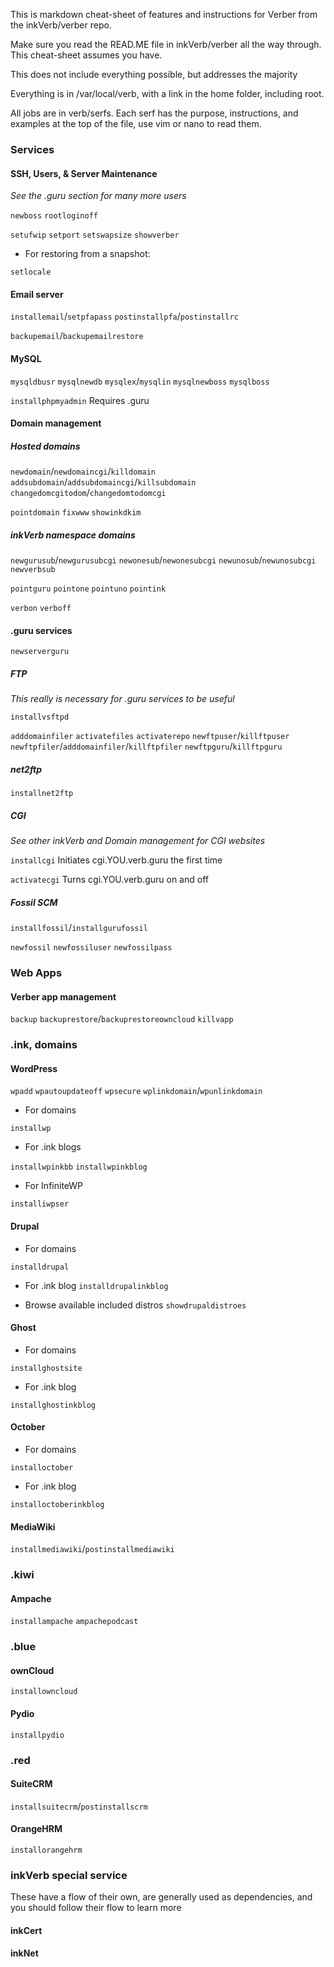This is markdown cheat-sheet of features and instructions for Verber from the inkVerb/verber repo.

Make sure you read the READ.ME file in inkVerb/verber all the way through. This cheat-sheet assumes you have.

This does not include everything possible, but addresses the majority

Everything is in /var/local/verb, with a link in the home folder, including root.

All jobs are in verb/serfs. Each serf has the purpose, instructions, and examples at the top of the file, use vim or nano to read them.

### Services

#### SSH, Users, & Server Maintenance
*See the .guru section for many more users*

`newboss` `rootloginoff`

`setufwip` `setport` `setswapsize` `showverber`

- For restoring from a snapshot:

`setlocale`

#### Email server

`installemail`/`setpfapass` `postinstallpfa`/`postinstallrc` 

`backupemail`/`backupemailrestore`

#### MySQL

`mysqldbusr` `mysqlnewdb` `mysqlex`/`mysqlin` `mysqlnewboss` `mysqlboss`

`installphpmyadmin` Requires .guru

#### Domain management

##### Hosted domains

`newdomain`/`newdomaincgi`/`killdomain` `addsubdomain`/`addsubdomaincgi`/`killsubdomain` `changedomcgitodom`/`changedomtodomcgi` 

`pointdomain` `fixwww` `showinkdkim`

##### inkVerb namespace domains

`newgurusub`/`newgurusubcgi` `newonesub`/`newonesubcgi` `newunosub`/`newunosubcgi` `newverbsub`

`pointguru` `pointone` `pointuno` `pointink`

`verbon` `verboff`

#### .guru services

`newserverguru`

##### FTP
*This really is necessary for .guru services to be useful*

`installvsftpd`

`adddomainfiler` `activatefiles` `activaterepo` `newftpuser`/`killftpuser` `newftpfiler`/`adddomainfiler`/`killftpfiler` `newftpguru`/`killftpguru`

##### net2ftp

`installnet2ftp`

##### CGI

*See other inkVerb and Domain management for CGI websites*

`installcgi` Initiates cgi.YOU.verb.guru the first time

`activatecgi` Turns cgi.YOU.verb.guru on and off

##### Fossil SCM

`installfossil`/`installgurufossil`

`newfossil` `newfossiluser` `newfossilpass`

### Web Apps

#### Verber app management
`backup` `backuprestore`/`backuprestoreowncloud` `killvapp`

### .ink, domains

#### WordPress

`wpadd` `wpautoupdateoff` `wpsecure` `wplinkdomain`/`wpunlinkdomain`

- For domains

`installwp` 

- For .ink blogs

`installwpinkbb` `installwpinkblog`

- For InfiniteWP

`installiwpser`

#### Drupal

- For domains

`installdrupal`

- For .ink blog
`installdrupalinkblog`

- Browse available included distros
`showdrupaldistroes`

#### Ghost

- For domains

`installghostsite`

- For .ink blog

`installghostinkblog`

#### October

- For domains
 
`installoctober`
 
- For .ink blog

`installoctoberinkblog`

#### MediaWiki

`installmediawiki`/`postinstallmediawiki`

### .kiwi
#### Ampache

`installampache` `ampachepodcast`

### .blue
#### ownCloud

`installowncloud`

#### Pydio

`installpydio`

### .red
#### SuiteCRM

`installsuitecrm`/`postinstallscrm`

#### OrangeHRM

`installorangehrm`

### inkVerb special service
These have a flow of their own, are generally used as dependencies, and you should follow their flow to learn more

#### inkCert

#### inkNet


